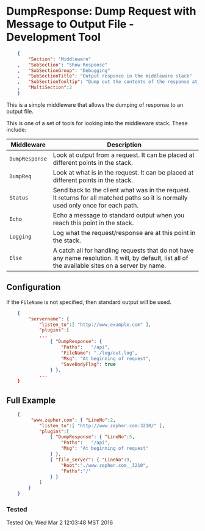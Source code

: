 DumpResponse: Dump Request with Message to Output File - Development Tool
=========================================================================
``` JSON
	{
		"Section": "Middleware"
	,	"SubSection": "Show Response"
	,	"SubSectionGroup": "Debugging"
	,	"SubSectionTitle": "Output responce in the middleware stack"
	,	"SubSectionTooltip": "Dump out the contents of the response at ths point in the middlware stack."
	, 	"MultiSection":2
	}
```

This is a simple middleware that allows the dumping of response to an output file. 

This is one of a set of tools for looking into the middleware stack.
These include:

Middleware | Description
|--- | --- 
`DumpResponse` | Look at output from a request.  It can be placed at different points in the stack. 
`DumpReq` |   Look at what is in the request.  It can be placed at different points in the stack.
`Status` |   Send back to the client what was in the request.  It returns for all matched paths so it is normally used only once for each path.
`Echo` |   Echo a message to standard output when you reach this point in the stack.
`Logging` |   Log what the request/response are at this point in the stack.
`Else` |   A catch all for handling requests that do not have any name resolution.  It will, by default, list all of the available sites on a server by name.

Configuration
-------------

If the `FileName` is not specified, then standard output will be used.

``` JSON
	{
		"servername": { 
			"listen_to":[ "http://www.example.com" ],
			"plugins":[
			...
				{ "DumpResponse": { 
					"Paths":   "/api",
					"FileName": "./log/out.log",
					"Msg": "At beginning of request",
					"SaveBodyFlag": true
				} },
			...
	}
``` 

Full Example
------------

``` JSON
	{
		 "www.zepher.com": { "LineNo":2,
			"listen_to":[ "http://www.zepher.com:3210/" ],
			"plugins":[
				{ "DumpResponse": { "LineNo":5, 
					"Paths":   "/api",
					"Msg": "At beginning of request"
				} },
				{ "file_server": { "LineNo":9,
					"Root":"./www.zepher.com__3210",
					"Paths":"/"
				} }
			]
		}
	}
``` 


### Tested

Tested On: Wed Mar  2 12:03:48 MST 2016

